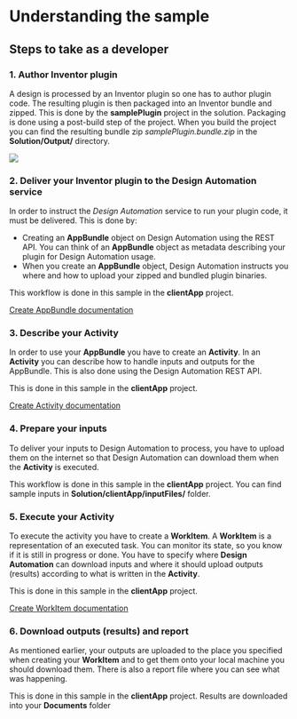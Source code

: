 # Understanding the sample

## Steps to take as a developer

### 1. Author Inventor plugin

A design is processed by an Inventor plugin so one has to author plugin code. The resulting plugin is then packaged into an Inventor bundle and zipped. This is done by the **samplePlugin** project in the solution. Packaging is done using a post-build step of the project. When you build the project you can find the resulting bundle zip *samplePlugin.bundle.zip* in the **Solution/Output/** directory.

![](PluginPostBuildStepPackaging.png)

### 2. Deliver your Inventor plugin to the Design Automation service
 
 In order to instruct the *Design Automation* service to run your plugin code, it must be delivered. This is done by:
 
- Creating an **AppBundle** object on Design Automation using the REST API. You can think of an **AppBundle** object as metadata describing your plugin for Design Automation usage.
- When you create an **AppBundle** object, Design Automation instructs you where and how to upload your zipped and bundled plugin binaries.

This workflow is done in this sample in the **clientApp** project.

[Create AppBundle documentation](https://forge.autodesk.com/en/docs/design-automation/v3/reference/http/appbundles-POST/)

### 3. Describe your Activity

In order to use your **AppBundle** you have to create an **Activity**. In an **Activity** you can describe how to handle inputs and outputs for the AppBundle. This is also done using the Design Automation REST API.

This is done in this sample in the **clientApp** project.

[Create Activity documentation](https://forge.autodesk.com/en/docs/design-automation/v3/reference/http/activities-POST/)

### 4. Prepare your inputs

To deliver your inputs to Design Automation to process, you have to upload them on the internet so that Design Automation can download them when the **Activity** is executed.

This workflow is done in this sample in the **clientApp** project. You can find sample inputs in **Solution/clientApp/inputFiles/** folder.

### 5. Execute your Activity

To execute the activity you have to create a **WorkItem**. A **WorkItem** is a representation of an executed task. You can monitor its state, so you know if it is still in progress or done. You have to specify where **Design Automation** can download inputs and where it should upload outputs (results) according to what is written in the **Activity**.

This is done in this sample in the **clientApp** project.

[Create WorkItem documentation](https://forge.autodesk.com/en/docs/design-automation/v3/reference/http/workitems-POST/)

### 6. Download outputs (results) and report

As mentioned earlier, your outputs are uploaded to the place you specified when creating your **WorkItem** and to get them onto your local machine you should download them. There is also a report file where you can see what was happening.

This is done in this sample in the **clientApp** project. Results are downloaded into your **Documents** folder